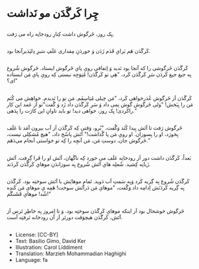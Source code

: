 # چِرا کَرگَدَن مو نَداشت

##
یِک روز، خَرگوش داشت کِنارِ رودخانِه راه می رَفت.

##
کَرگَدَن هَم بَرایِ قَدَم زَدَن وَ خوردَنِ مِقداری عَلَفِ سَبزِ دِلپَذیرآنجا بود.

##
کَرگَدَن خَرگوشی را که آنجا بود نَدید وَ اِتفاقی رویِ پایِ خَرگوش ایستاد. خَرگوش شُروع بِه جیغ جیغ کَردَن سَرِ کَرگَدَن کَرد، "هِي تو کَرگَدَن! مُتِوَجِه نیستی کِه رویِ پایِ مَن ایستاده ای؟"

##
کَرگَدَن اَز خَرگوش عُذرخواهی کَرد، "مَن خِیلی مُتِاسِفَم. مَن تو را نَدیدم. خواهِش می کُنَم مَن را بِبَخش! "وَلی خَرگوش گوش نِمی داد وَ سَرِ کَرگَدَن داد زَد وَ گُفت"تو اَز عَمد این کار راکَردی! یِک روز، خواهی دید! تو باید تاوانِ این کارَت را بِدَهی."

##
خَرگوش رَفت تا آتَش پِیدا کُنَد وَگُفت، "بُرو، وَقتی کِه کَرگَدَن اَز آب بیرون آمَد تا عَلَف بِخورَد، او را بِسوزان. او رویِ مَن پا گُذاشت!" آتَش پاسُخ داد، "هیچ مُشکِلی نیست، خَرگوش جان، دوستِ مَن، مَن آنچِه را کِه تو خواستی اَنجام می‌دَهَم."

##
بَعداً، کَرگَدَن داشت دور اَز رودخانِه عَلَف می خورد کِه ناگَهان، آتَش او را فَرا گِرِفت. آتَش زَبانِه کِشید. شُعلِه هایِ آتَش شُروع بِه سوزاندَنِ موهایِ کَرگَدَن کَردَند.

##
کَرگَدَن شُروع بِه گِریه کَرد وَبِه سَمتِ آب دَوید. تَمامِ موهایَش با آتَش سوختِه بود. کَرگَدَن بِه گِریه کَردَنَش اِدامِه داد وَگُفت، "موهایِ مَن دَرآتَش سوخت! هَمِه یِ موهایِ مَن کَندِه شُد! موهایِ قَشَنگَم!"

##
خَرگوش خوشحال بود اَز اینکه موهایِ کَرگَدَن سوختِه بود. وَ تا اِمروز بِه خاطِرِ تَرس اَز آتَش، کَرگَدَن هیچوَقت دورتَر اَز آن رودخانه نَرفتِه اَست.

##
* License: [CC-BY]
* Text: Basilio Gimo, David Ker
* Illustration: Carol Liddiment
* Translation: Marzieh Mohammadian Haghighi
* Language: fa
